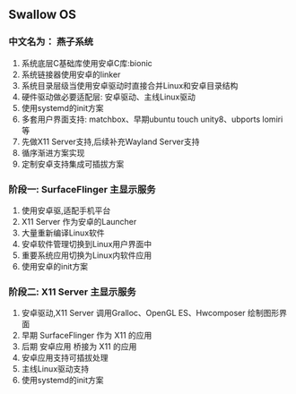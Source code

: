 ## Swallow OS
### 中文名为： 燕子系统

1. 系统底层C基础库使用安卓C库:bionic
2. 系统链接器使用安卓的linker
3. 系统目录层级当使用安卓驱动时直接合并Linux和安卓目录结构
4. 硬件驱动做必要适配层: 安卓驱动、主线Linux驱动
5. 使用systemd的init方案
6. 多套用户界面支持: matchbox、早期ubuntu touch unity8、ubports lomiri 等
7. 先做X11 Server支持,后续补充Wayland Server支持
8. 循序渐进方案实现
9. 定制安卓支持集成可插拔方案


### 阶段一: SurfaceFlinger 主显示服务
1. 使用安卓驱,适配手机平台
2. X11 Server 作为安卓的Launcher
3. 大量重新编译Linux软件
4. 安卓软件管理切换到Linux用户界面中
5. 重要系统应用切换为Linux内软件应用
6. 使用安卓的init方案


### 阶段二:  X11 Server 主显示服务
1. 安卓驱动,X11 Server 调用Gralloc、OpenGL ES、Hwcomposer 绘制图形界面
2. 早期 SurfaceFlinger 作为 X11 的应用
3. 后期 安卓应用 桥接为 X11 的应用
4. 安卓应用支持可插拔处理
5. 主线Linux驱动支持
6. 使用systemd的init方案
